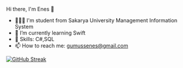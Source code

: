 Hi there, I'm Enes 👋

- 👩🏼‍🎓 I'm student from Sakarya University Management Information System
- 🌱 I’m currently learning Swift
- 🔭 Skills: C#,SQL
- 📫 How to reach me: gumussenes@gmail.com

[![GitHub Streak](https://github-readme-streak-stats.herokuapp.com?user=enesgumus&theme=dark&locale=tr&mode=weekly)](https://git.io/streak-stats)
